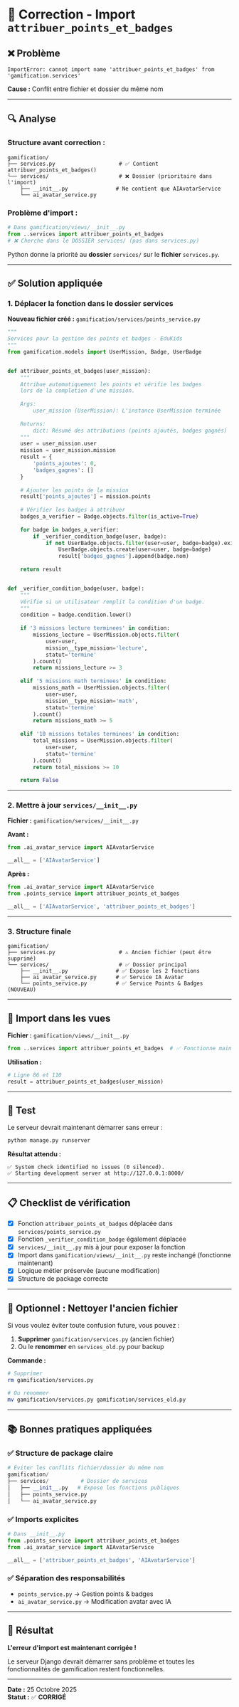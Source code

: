 # 🔧 Correction - Import `attribuer_points_et_badges`

## ❌ Problème

```
ImportError: cannot import name 'attribuer_points_et_badges' from 'gamification.services'
```

**Cause :** Conflit entre fichier et dossier du même nom

---

## 🔍 Analyse

### Structure avant correction :

```
gamification/
├── services.py                    # ✅ Contient attribuer_points_et_badges()
└── services/                      # ❌ Dossier (prioritaire dans l'import)
    ├── __init__.py               # Ne contient que AIAvatarService
    └── ai_avatar_service.py
```

### Problème d'import :

```python
# Dans gamification/views/__init__.py
from ..services import attribuer_points_et_badges  
# ❌ Cherche dans le DOSSIER services/ (pas dans services.py)
```

Python donne la priorité au **dossier** `services/` sur le **fichier** `services.py`.

---

## ✅ Solution appliquée

### 1. Déplacer la fonction dans le dossier services

**Nouveau fichier créé :** `gamification/services/points_service.py`

```python
"""
Services pour la gestion des points et badges - EduKids
"""
from gamification.models import UserMission, Badge, UserBadge


def attribuer_points_et_badges(user_mission):
    """
    Attribue automatiquement les points et vérifie les badges 
    lors de la completion d'une mission.
    
    Args:
        user_mission (UserMission): L'instance UserMission terminée
        
    Returns:
        dict: Résumé des attributions (points ajoutés, badges gagnés)
    """
    user = user_mission.user
    mission = user_mission.mission
    result = {
        'points_ajoutes': 0,
        'badges_gagnes': []
    }
    
    # Ajouter les points de la mission
    result['points_ajoutes'] = mission.points
    
    # Vérifier les badges à attribuer
    badges_a_verifier = Badge.objects.filter(is_active=True)
    
    for badge in badges_a_verifier:
        if _verifier_condition_badge(user, badge):
            if not UserBadge.objects.filter(user=user, badge=badge).exists():
                UserBadge.objects.create(user=user, badge=badge)
                result['badges_gagnes'].append(badge.nom)
    
    return result


def _verifier_condition_badge(user, badge):
    """
    Vérifie si un utilisateur remplit la condition d'un badge.
    """
    condition = badge.condition.lower()
    
    if '3 missions lecture terminees' in condition:
        missions_lecture = UserMission.objects.filter(
            user=user,
            mission__type_mission='lecture',
            statut='termine'
        ).count()
        return missions_lecture >= 3
    
    elif '5 missions math terminees' in condition:
        missions_math = UserMission.objects.filter(
            user=user,
            mission__type_mission='math',
            statut='termine'
        ).count()
        return missions_math >= 5
    
    elif '10 missions totales terminees' in condition:
        total_missions = UserMission.objects.filter(
            user=user,
            statut='termine'
        ).count()
        return total_missions >= 10
    
    return False
```

---

### 2. Mettre à jour `services/__init__.py`

**Fichier :** `gamification/services/__init__.py`

**Avant :**
```python
from .ai_avatar_service import AIAvatarService

__all__ = ['AIAvatarService']
```

**Après :**
```python
from .ai_avatar_service import AIAvatarService
from .points_service import attribuer_points_et_badges

__all__ = ['AIAvatarService', 'attribuer_points_et_badges']
```

---

### 3. Structure finale

```
gamification/
├── services.py                    # ⚠️ Ancien fichier (peut être supprimé)
└── services/                      # ✅ Dossier principal
    ├── __init__.py               # ✅ Expose les 2 fonctions
    ├── ai_avatar_service.py      # ✅ Service IA Avatar
    └── points_service.py         # ✅ Service Points & Badges (NOUVEAU)
```

---

## 🎯 Import dans les vues

**Fichier :** `gamification/views/__init__.py`

```python
from ..services import attribuer_points_et_badges  # ✅ Fonctionne maintenant
```

**Utilisation :**
```python
# Ligne 86 et 110
result = attribuer_points_et_badges(user_mission)
```

---

## 🧪 Test

Le serveur devrait maintenant démarrer sans erreur :

```bash
python manage.py runserver
```

**Résultat attendu :**
```
✅ System check identified no issues (0 silenced).
✅ Starting development server at http://127.0.0.1:8000/
```

---

## 📋 Checklist de vérification

- [x] Fonction `attribuer_points_et_badges` déplacée dans `services/points_service.py`
- [x] Fonction `_verifier_condition_badge` également déplacée
- [x] `services/__init__.py` mis à jour pour exposer la fonction
- [x] Import dans `gamification/views/__init__.py` reste inchangé (fonctionne maintenant)
- [x] Logique métier préservée (aucune modification)
- [x] Structure de package correcte

---

## 🔄 Optionnel : Nettoyer l'ancien fichier

Si vous voulez éviter toute confusion future, vous pouvez :

1. **Supprimer** `gamification/services.py` (ancien fichier)
2. Ou le **renommer** en `services_old.py` pour backup

**Commande :**
```bash
# Supprimer
rm gamification/services.py

# Ou renommer
mv gamification/services.py gamification/services_old.py
```

---

## 📚 Bonnes pratiques appliquées

### ✅ Structure de package claire
```python
# Éviter les conflits fichier/dossier du même nom
gamification/
├── services/          # Dossier de services
│   ├── __init__.py   # Expose les fonctions publiques
│   ├── points_service.py
│   └── ai_avatar_service.py
```

### ✅ Imports explicites
```python
# Dans __init__.py
from .points_service import attribuer_points_et_badges
from .ai_avatar_service import AIAvatarService

__all__ = ['attribuer_points_et_badges', 'AIAvatarService']
```

### ✅ Séparation des responsabilités
- `points_service.py` → Gestion points & badges
- `ai_avatar_service.py` → Modification avatar avec IA

---

## 🎉 Résultat

**L'erreur d'import est maintenant corrigée !**

Le serveur Django devrait démarrer sans problème et toutes les fonctionnalités de gamification restent fonctionnelles.

---

**Date :** 25 Octobre 2025  
**Statut :** ✅ **CORRIGÉ**
